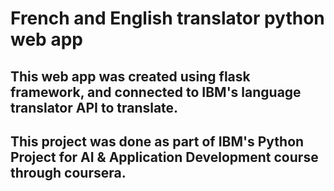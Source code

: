 # French and English translator python web app
## This web app was created using flask framework, and connected to IBM's language translator API to translate.
## This project was done as part of IBM's Python Project for AI & Application Development course through coursera.

